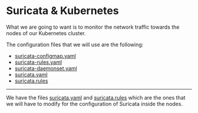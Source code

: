 # Suricata & Kubernetes

What we are going to want is to monitor the network traffic towards the nodes of our Kubernetes cluster.

The configuration files that we will use are the following:

- [suricata-configmap.yaml](suricata-configmap.yaml)
- [suricata-rules.yaml](suricata-rules.yaml)
- [suricata-daemonset.yaml](suricata-daemonset.yaml)
- [suricata.yaml](suricata.yaml)
- [suricata.rules](suricata.rules)

---

We have the files [suricata.yaml](suricata.yaml) and [suricata.rules](suricata.rules) which are the ones that we will have to modify for the configuration of Suricata inside the nodes.


